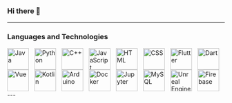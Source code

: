 ### Hi there 👋

<!--
**flippi321/flippi321** is a ✨ _special_ ✨ repository because its `README.md` (this file) appears on your GitHub profile.

Here are some ideas to get you started:

- 🔭 I’m currently working on ...
- 🌱 I’m currently learning ...
- 👯 I’m looking to collaborate on ...
- 🤔 I’m looking for help with ...
- 💬 Ask me about ...
- 📫 How to reach me: ...
- 😄 Pronouns: ...
- ⚡ Fun fact: ...
-->


---
### Languages and Technologies
<img align="left" alt="Java" title="Java" width="50px" style="padding-right:10px;" src="https://cdn.jsdelivr.net/gh/devicons/devicon/icons/java/java-original.svg" />
<img align="left" alt="Python" title="Python" width="50px" style="padding-right:10px;" src="https://cdn.jsdelivr.net/gh/devicons/devicon/icons/python/python-original.svg" />
<img align="left" alt="C++" title="C++" width="50px" style="padding-right:10px;" src="https://cdn.jsdelivr.net/gh/devicons/devicon/icons/cplusplus/cplusplus-original.svg" />
<img align="left" alt="JavaScript" title="JavaScript" width="50px" style="padding-right:10px;" src="https://cdn.jsdelivr.net/gh/devicons/devicon/icons/javascript/javascript-original.svg" />
<img align="left" alt="HTML" title="HTML" width="50px" style="padding-right:10px;" src="https://cdn.jsdelivr.net/gh/devicons/devicon/icons/html5/html5-original.svg" />
<img align="left" alt="CSS" title="CSS" width="50px" style="padding-right:10px;" src="https://cdn.jsdelivr.net/gh/devicons/devicon/icons/css3/css3-original.svg" />
<img align="left" alt="Flutter" title="Flutter" width="50px" style="padding-right:10px;" src="https://cdn.jsdelivr.net/gh/devicons/devicon/icons/flutter/flutter-original.svg" />
<img align="left" alt="Dart" title="Dart" width="50px" style="padding-right:10px;" img src="https://cdn.jsdelivr.net/gh/devicons/devicon/icons/dart/dart-original.svg" />
<img align="left" alt="Vue" title="Vue" width="50px" style="padding-right:10px;"src="https://cdn.jsdelivr.net/gh/devicons/devicon/icons/vuejs/vuejs-original-wordmark.svg" />
<img align="left" alt="Kotlin" title="Kotlin" width="50px" style="padding-right:10px;"src="https://cdn.jsdelivr.net/gh/devicons/devicon/icons/kotlin/kotlin-original.svg" />
<img align="left" alt="Arduino" title="Arduino" width="50px" style="padding-right:10px;"src="https://cdn.jsdelivr.net/gh/devicons/devicon/icons/arduino/arduino-original-wordmark.svg" />
<img align="left" alt="Docker" title="Docker" width="50px" style="padding-right:10px;" src="https://cdn.jsdelivr.net/gh/devicons/devicon/icons/docker/docker-original-wordmark.svg" />
<img align="left" alt="Jupyter" title="Jupyter" width="50px" style="padding-right:10px;" src="https://cdn.jsdelivr.net/gh/devicons/devicon/icons/jupyter/jupyter-original-wordmark.svg" />
<img align="left" alt="MySQL" title="MySQL" width="50px" style="padding-right:10px;" src="https://cdn.jsdelivr.net/gh/devicons/devicon/icons/mysql/mysql-original-wordmark.svg" />
<img img align="left" alt="Unreal Engine" title="Unreal Engine" width="50px" style="padding-right:10px;" src="https://cdn.jsdelivr.net/gh/devicons/devicon/icons/unrealengine/unrealengine-original-wordmark.svg" />
<img img align="left" alt="Firebase" title="Firebase" width="50px" style="padding-right:10px;" src="https://cdn.jsdelivr.net/gh/devicons/devicon/icons/firebase/firebase-plain-wordmark.svg" />
---             
